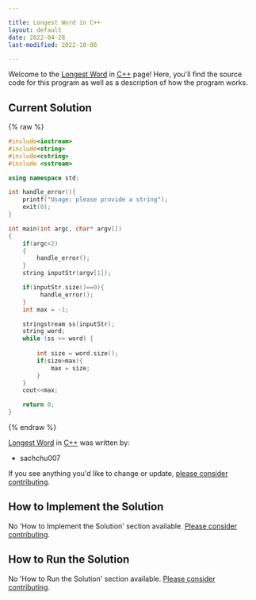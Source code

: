 ```yaml
---

title: Longest Word in C++
layout: default
date: 2022-04-28
last-modified: 2022-10-08

---
```


Welcome to the [Longest Word](https://sampleprograms.io/projects/longest-word) in [C++](https://sampleprograms.io/languages/c-plus-plus) page! Here, you'll find the source code for this program as well as a description of how the program works.

## Current Solution

{% raw %}

```c++
#include<iostream>
#include<string>
#include<cstring>
#include <sstream>

using namespace std;

int handle_error(){
    printf("Usage: please provide a string");
    exit(0);
}

int main(int argc, char* argv[])
{
    if(argc<2)
    {
        handle_error();
    }
    string inputStr(argv[1]);

    if(inputStr.size()==0){
         handle_error();
    }
    int max = -1;

    stringstream ss(inputStr);
    string word;
    while (ss >> word) {
       
        int size = word.size();
        if(size>max){
            max = size;
        }
    }
    cout<<max;

    return 0;
}
```

{% endraw %}

[Longest Word](https://sampleprograms.io/projects/longest-word) in [C++](https://sampleprograms.io/languages/c-plus-plus) was written by:

- sachchu007

If you see anything you'd like to change or update, [please consider contributing](https://github.com/TheRenegadeCoder/sample-programs).

## How to Implement the Solution

No 'How to Implement the Solution' section available. [Please consider contributing](https://github.com/TheRenegadeCoder/sample-programs-website).

## How to Run the Solution

No 'How to Run the Solution' section available. [Please consider contributing](https://github.com/TheRenegadeCoder/sample-programs-website).